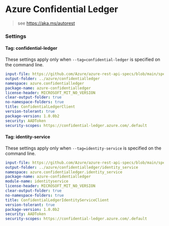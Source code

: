# Azure Confidential Ledger

> see https://aka.ms/autorest

### Settings

#### Tag: confidential-ledger
These settings apply only when `--tag=confidential-ledger` is specified on the command line.
```yaml $(tag) == 'confidential-ledger'
input-file: https://github.com/Azure/azure-rest-api-specs/blob/main/specification/confidentialledger/data-plane/Microsoft.ConfidentialLedger/preview/2022-20-04-preview/confidentialledger.json
output-folder: ../azure/confidentialledger
namespace: azure.confidentialledger
package-name: azure-confidentialledger
license-header: MICROSOFT_MIT_NO_VERSION
clear-output-folder: true
no-namespace-folders: true
title: ConfidentialLedgerClient
version-tolerant: true
package-version: 1.0.0b2
security: AADToken
security-scopes: https://confidential-ledger.azure.com/.default
```

#### Tag: identity-service
These settings apply only when `--tag=identity-service` is specified on the command line.
```yaml $(tag) == 'identity-service'
input-file: https://github.com/Azure/azure-rest-api-specs/blob/main/specification/confidentialledger/data-plane/Microsoft.ConfidentialLedger/preview/2022-20-04-preview/identityservice.json
output-folder: ../azure/confidentialledger/identity_service
namespace: azure.confidentialledger.identity_service
package-name: azure-confidentialledger
module-name: identityservice
license-header: MICROSOFT_MIT_NO_VERSION
clear-output-folder: true
no-namespace-folders: true
title: ConfidentialLedgerIdentityServiceClient
version-tolerant: true
package-version: 1.0.0b2
security: AADToken
security-scopes: https://confidential-ledger.azure.com/.default
```